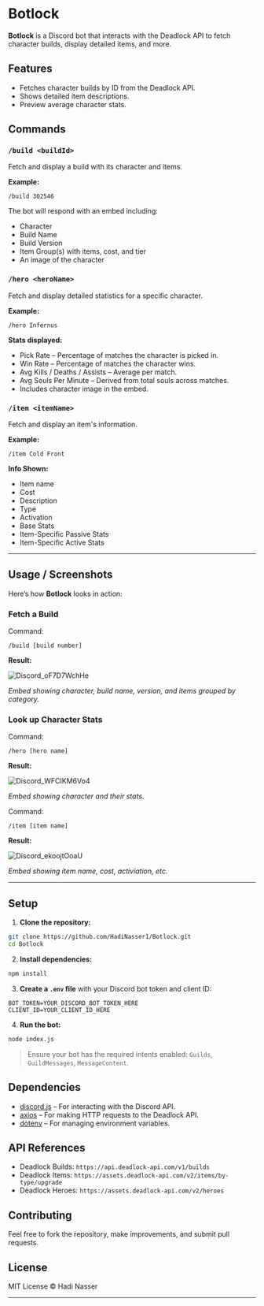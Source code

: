 # Botlock

**Botlock** is a Discord bot that interacts with the Deadlock API to fetch character builds, display detailed items, and more.

## Features

* Fetches character builds by ID from the Deadlock API.
* Shows detailed item descriptions.
* Preview average character stats.

## Commands

### `/build <buildId>`

Fetch and display a build with its character and items.

**Example:**

```
/build 302546
```

The bot will respond with an embed including:

* Character
* Build Name
* Build Version
* Item Group(s) with items, cost, and tier
* An image of the character

### `/hero <heroName>`

Fetch and display detailed statistics for a specific character.

**Example:**

```
/hero Infernus
```

**Stats displayed:**

* Pick Rate – Percentage of matches the character is picked in.
* Win Rate – Percentage of matches the character wins.
* Avg Kills / Deaths / Assists – Average per match.
* Avg Souls Per Minute – Derived from total souls across matches.
* Includes character image in the embed.

### `/item <itemName>`

Fetch and display an item's information.

**Example:**

```
/item Cold Front
```

**Info Shown:**

* Item name
* Cost
* Description
* Type
* Activation
* Base Stats
* Item-Specific Passive Stats
* Item-Specific Active Stats

---

## Usage / Screenshots

Here’s how **Botlock** looks in action:

### Fetch a Build

Command:

```
/build [build number]
```

**Result:**

![Discord_oF7D7WchHe](https://github.com/user-attachments/assets/97bc940d-4a0b-4e3a-abba-1a77648ebc20)

*Embed showing character, build name, version, and items grouped by category.*

### Look up Character Stats

Command:

```
/hero [hero name]
```

**Result:**

![Discord_WFCIKM6Vo4](https://github.com/user-attachments/assets/92548863-2cdd-4663-b235-180067345939)

*Embed showing character and their stats.*

Command:

```
/item [item name]
```

**Result:**

![Discord_ekoojtOoaU](https://github.com/user-attachments/assets/71c85037-91e7-4f4c-926a-fcf431825521)

*Embed showing item name, cost, activiation, etc.*

---

## Setup

1. **Clone the repository:**

```bash
git clone https://github.com/HadiNasser1/Botlock.git
cd Botlock
```

2. **Install dependencies:**

```bash
npm install
```

3. **Create a `.env` file** with your Discord bot token and client ID:

```
BOT_TOKEN=YOUR_DISCORD_BOT_TOKEN_HERE
CLIENT_ID=YOUR_CLIENT_ID_HERE
```

4. **Run the bot:**

```bash
node index.js
```

> Ensure your bot has the required intents enabled: `Guilds`, `GuildMessages`, `MessageContent`.

## Dependencies

* [discord.js](https://www.npmjs.com/package/discord.js) – For interacting with the Discord API.
* [axios](https://www.npmjs.com/package/axios) – For making HTTP requests to the Deadlock API.
* [dotenv](https://www.npmjs.com/package/dotenv) – For managing environment variables.

## API References

* Deadlock Builds: `https://api.deadlock-api.com/v1/builds`
* Deadlock Items: `https://assets.deadlock-api.com/v2/items/by-type/upgrade`
* Deadlock Heroes: `https://assets.deadlock-api.com/v2/heroes`

## Contributing

Feel free to fork the repository, make improvements, and submit pull requests.

## License

MIT License © Hadi Nasser

---


